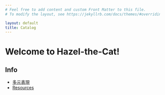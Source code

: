 ```yaml
---
# Feel free to add content and custom Front Matter to this file.
# To modify the layout, see https://jekyllrb.com/docs/themes/#overriding-theme-defaults

layout: default
title: Catalog
---
```


# Welcome to Hazel-the-Cat!

## Info
- [多元表現](_posts/2025-02-18-多元表現.md)
- [Resources](_posts/2025-04-28-Resources.md)